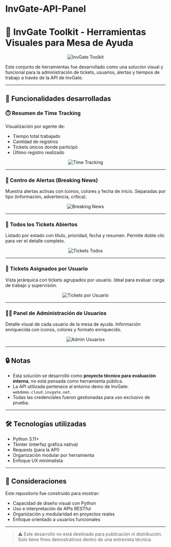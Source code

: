 # InvGate-API-Panel

# 🎯 InvGate Toolkit - Herramientas Visuales para Mesa de Ayuda

<p align="center">
  <img src="assets/main_preview.png" alt="InvGate Toolkit" style="max-width: 800px;">
</p>

Este conjunto de herramientas fue desarrollado como una solución visual y funcional para la administración de tickets, usuarios, alertas y tiempos de trabajo a través de la API de InvGate.

---

## 🧰 Funcionalidades desarrolladas

### ⏱️ Resumen de Time Tracking

Visualización por agente de:
- Tiempo total trabajado
- Cantidad de registros
- Tickets únicos donde participó
- Último registro realizado

<p align="center">
  <img src="assets/timetracking_preview.png" alt="Time Tracking" style="max-width: 800px;">
</p>

---

### 📢 Centro de Alertas (Breaking News)

Muestra alertas activas con íconos, colores y fecha de inicio. Separadas por tipo (información, advertencia, crítica).

<p align="center">
  <img src="assets/breakingnews_preview.png" alt="Breaking News" style="max-width: 800px;">
</p>

---

### 🧾 Todos los Tickets Abiertos

Listado por estado con título, prioridad, fecha y resumen. Permite doble clic para ver el detalle completo.

<p align="center">
  <img src="assets/tickets_all_preview.png" alt="Tickets Todos" style="max-width: 800px;">
</p>

---

### 👥 Tickets Asignados por Usuario

Vista jerárquica con tickets agrupados por usuario. Ideal para evaluar carga de trabajo y supervisión.

<p align="center">
  <img src="assets/tickets_by_user_preview.png" alt="Tickets por Usuario" style="max-width: 800px;">
</p>

---

### 🧑‍💼 Panel de Administración de Usuarios

Detalle visual de cada usuario de la mesa de ayuda. Información enriquecida con íconos, colores y formato enriquecido.

<p align="center">
  <img src="assets/user_admin_preview.png" alt="Admin Usuarios" style="max-width: 800px;">
</p>

---

## 🔒 Notas

- Esta solución se desarrolló como **proyecto técnico para evaluación interna**, no está pensada como herramienta pública.
- La API utilizada pertenece al entorno demo de InvGate: `webdemo.cloud.invgate.net`.
- Todas las credenciales fueron gestionadas para uso exclusivo de prueba.

---

## 🛠 Tecnologías utilizadas

- Python 3.11+
- Tkinter (interfaz gráfica nativa)
- Requests (para la API)
- Organización modular por herramienta
- Enfoque UX minimalista

---

## 📎 Consideraciones

Este repositorio fue construido para mostrar:
- Capacidad de diseño visual con Python
- Uso e interpretación de APIs RESTful
- Organización y modularidad en proyectos reales
- Enfoque orientado a usuarios funcionales

---

> ⚠️ Este desarrollo no está destinado para publicación ni distribución. Solo tiene fines demostrativos dentro de una entrevista técnica.
